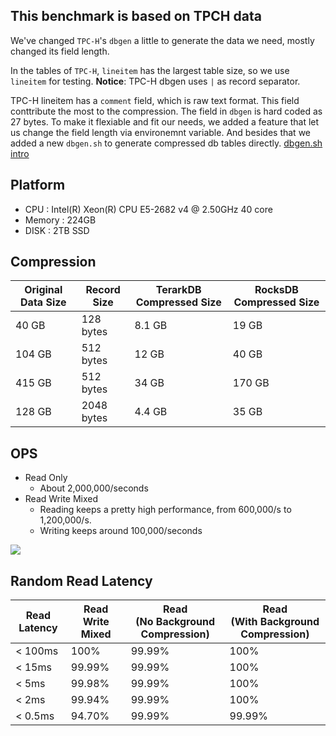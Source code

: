 ## This benchmark is based on TPCH data
We've changed `TPC-H`'s `dbgen` a little to generate the data we need, mostly changed its field length.

In the tables of `TPC-H`, `lineitem` has the largest table size, so we use `lineitem` for testing. **Notice**: TPC-H dbgen uses `|` as record separator.

TPC-H lineitem has a `comment` field, which is raw text format. This field conttribute the most to the compression. The field in `dbgen` is hard coded as 27 bytes. To make it flexiable and fit our needs, we added a feature that let us change the field length via environemnt variable. And besides that we added a new `dbgen.sh` to generate compressed db tables directly. [dbgen.sh intro](https://github.com/rockeet/tpch-dbgen)


## Platform
- CPU : Intel(R) Xeon(R) CPU E5-2682 v4 @ 2.50GHz 40 core
- Memory : 224GB
- DISK : 2TB SSD

## Compression
| Original Data Size | Record Size | TerarkDB Compressed Size | RocksDB Compressed Size |
|--------------------|-------------|--------------------------|-------------------------|
| 40 GB              | 128 bytes   | 8.1 GB                   | 19 GB                   |
| 104 GB             | 512 bytes   | 12 GB                    | 40 GB                   |
| 415 GB             | 512 bytes   | 34 GB                    | 170 GB                  |
| 128 GB             | 2048 bytes  | 4.4 GB                   | 35 GB                   |



## OPS
- Read Only
  - About 2,000,000/seconds
- Read Write Mixed
  - Reading keeps a pretty high performance, from 600,000/s to 1,200,000/s.
  - Writing keeps around 100,000/seconds

![](images/random_read.png)


## Random Read Latency

| Read Latency | Read Write Mixed | Read<br/>(No Background Compression) | Read<br/>(With Background Compression) |
|---------|------------------|---------------------------------|-----------------------------------|
| < 100ms | 100%             | 99.99%                          | 100%                              |
| < 15ms  | 99.99%           | 99.99%                          | 100%                              |
| < 5ms   | 99.98%           | 99.99%                          | 100%                              |
| < 2ms   | 99.94%           | 99.99%                          | 100%                              |
| < 0.5ms | 94.70%           | 99.99%                          | 99.99%                            |